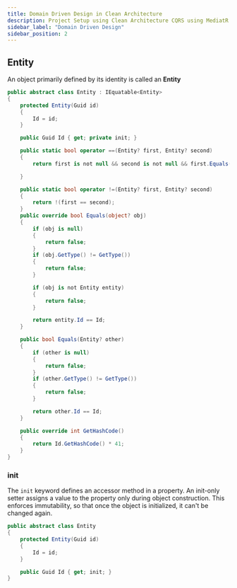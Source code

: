 ```yaml
---
title: Domain Driven Design in Clean Architecture
description: Project Setup using Clean Architecture CQRS using MediatR
sidebar_label: "Domain Driven Design"
sidebar_position: 2
---
```


## Entity

An object primarily defined by its identity is called an **Entity**

```csharp
public abstract class Entity : IEquatable<Entity>
{
    protected Entity(Guid id)
    {
        Id = id;
    }

    public Guid Id { get; private init; }

    public static bool operator ==(Entity? first, Entity? second)
    {
        return first is not null && second is not null && first.Equals(second);

    }

    public static bool operator !=(Entity? first, Entity? second)
    {
        return !(first == second);
    }
    public override bool Equals(object? obj)
    {
        if (obj is null)
        {
            return false;
        }
        if (obj.GetType() != GetType())
        {
            return false;
        }

        if (obj is not Entity entity)
        {
            return false;
        }

        return entity.Id == Id;
    }

    public bool Equals(Entity? other)
    {
        if (other is null)
        {
            return false;
        }
        if (other.GetType() != GetType())
        {
            return false;
        }

        return other.Id == Id;
    }

    public override int GetHashCode()
    {
        return Id.GetHashCode() * 41;
    }
}
```

### init

The `init` keyword defines an accessor method in a property. An init-only setter assigns a value to the property only during object construction. This enforces immutability, so that once the object is initialized, it can't be changed again.

```csharp
public abstract class Entity
{
    protected Entity(Guid id)
    {
        Id = id;
    }

    public Guid Id { get; init; }
}
```
